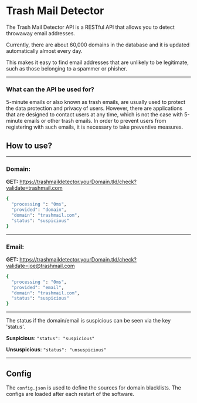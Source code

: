 # Trash Mail Detector

The Trash Mail Detector API is a RESTful API that allows you to detect throwaway email addresses.

Currently, there are about 60,000 domains in the database and it is updated automatically almost every day.

This makes it easy to find email addresses that are unlikely to be legitimate, 
such as those belonging to a spammer or phisher.

---

### What can the API be used for?
5-minute emails or also known as trash emails, 
are usually used to protect the data protection and privacy of users. 
However, there are applications that are designed to contact users at any time, 
which is not the case with 5-minute emails or other trash emails. 
In order to prevent users from registering with such emails, 
it is necessary to take preventive measures.

## How to use?

---

### Domain:

**GET:** https://trashmaildetector.yourDomain.tld/check?validate=trashmail.com
```bash
{
  "processing ": "0ms",
  "provided": "domain",
  "domain": "trashmail.com",
  "status": "suspicious"
}
```
---
### Email:

**GET:** https://trashmaildetector.yourDomain.tld/check?validate=joe@trashmail.com
```bash
{
  "processing ": "0ms",
  "provided": "email",
  "domain": "trashmail.com",
  "status": "suspicious"
}
```

--- 

The status if the domain/email is suspicious can be seen via the key 'status'.

**Suspicious**: ``"status": "suspicious"``

**Unsuspicious**: ``"status": "unsuspicious"``

---

## Config

The ``config.json`` is used to define the sources for domain blacklists. The configs are loaded after each restart of the software.
